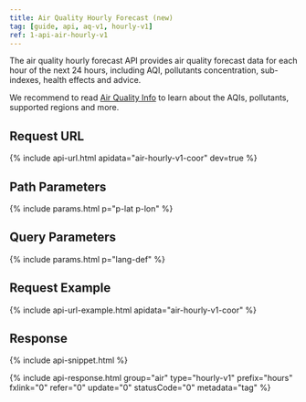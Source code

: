 ```yaml
---
title: Air Quality Hourly Forecast (new)
tag: [guide, api, aq-v1, hourly-v1]
ref: 1-api-air-hourly-v1
---
```


The air quality hourly forecast API provides air quality forecast data for each hour of the next 24 hours, including AQI, pollutants concentration, sub-indexes, health effects and advice.

We recommend to read [Air Quality Info](/en/docs/resource/air-info/) to learn about the AQIs, pollutants, supported regions and more.

## Request URL

{% include api-url.html apidata="air-hourly-v1-coor" dev=true %}

## Path Parameters

{% include params.html p="p-lat p-lon" %}

## Query Parameters

{% include params.html p="lang-def" %}

## Request Example

{% include api-url-example.html apidata="air-hourly-v1-coor" %}

## Response

{% include api-snippet.html %}

{% include api-response.html group="air" type="hourly-v1" prefix="hours" fxlink="0" refer="0" update="0" statusCode="0" metadata="tag"   %}